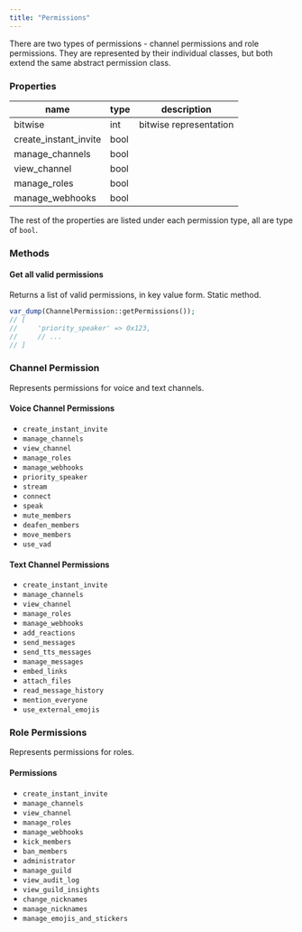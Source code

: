 ```yaml
---
title: "Permissions"
---
```


There are two types of permissions - channel permissions and role permissions. They are represented by their individual classes, but both extend the same abstract permission class.

### Properties

| name                    | type | description            |
| ----------------------- | ---- | ---------------------- |
| bitwise                 | int  | bitwise representation |
| create\_instant\_invite | bool |                        |
| manage\_channels        | bool |                        |
| view\_channel           | bool |                        |
| manage\_roles           | bool |                        |
| manage\_webhooks        | bool |                        |

The rest of the properties are listed under each permission type, all are type of `bool`.

### Methods

#### Get all valid permissions

Returns a list of valid permissions, in key value form. Static method.

```php
var_dump(ChannelPermission::getPermissions());
// [
//     'priority_speaker' => 0x123,
//     // ...
// ]
```

### Channel Permission

Represents permissions for voice and text channels.

#### Voice Channel Permissions

- `create_instant_invite`
- `manage_channels`
- `view_channel`
- `manage_roles`
- `manage_webhooks`
- `priority_speaker`
- `stream`
- `connect`
- `speak`
- `mute_members`
- `deafen_members`
- `move_members`
- `use_vad`

#### Text Channel Permissions

- `create_instant_invite`
- `manage_channels`
- `view_channel`
- `manage_roles`
- `manage_webhooks`
- `add_reactions`
- `send_messages`
- `send_tts_messages`
- `manage_messages`
- `embed_links`
- `attach_files`
- `read_message_history`
- `mention_everyone`
- `use_external_emojis`

### Role Permissions

Represents permissions for roles.

#### Permissions

- `create_instant_invite`
- `manage_channels`
- `view_channel`
- `manage_roles`
- `manage_webhooks`
- `kick_members`
- `ban_members`
- `administrator`
- `manage_guild`
- `view_audit_log`
- `view_guild_insights`
- `change_nicknames`
- `manage_nicknames`
- `manage_emojis_and_stickers`
